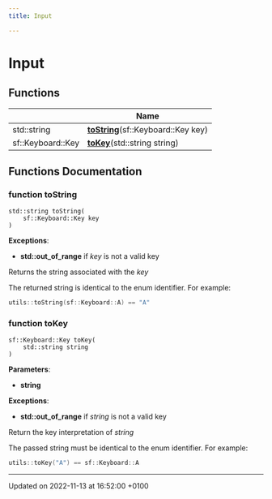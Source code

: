 ```yaml
---
title: Input

---
```


# Input



## Functions

|                | Name           |
| -------------- | -------------- |
| std::string | **[toString](Modules/group___input.md#function-tostring)**(sf::Keyboard::Key key) |
| sf::Keyboard::Key | **[toKey](Modules/group___input.md#function-tokey)**(std::string string) |


## Functions Documentation

### function toString

```
std::string toString(
    sf::Keyboard::Key key
)
```


**Exceptions**: 

  * **std::out_of_range** if _key_ is not a valid key 


Returns the string associated with the _key_

The returned string is identical to the enum identifier. For example: 

```cpp
utils::toString(sf::Keyboard::A) == "A"
```


### function toKey

```
sf::Keyboard::Key toKey(
    std::string string
)
```


**Parameters**: 

  * **string** 


**Exceptions**: 

  * **std::out_of_range** if _string_ is not a valid key 


Return the key interpretation of _string_

The passed string must be identical to the enum identifier. For example: 

```cpp
utils::toKey("A") == sf::Keyboard::A
```






-------------------------------

Updated on 2022-11-13 at 16:52:00 +0100